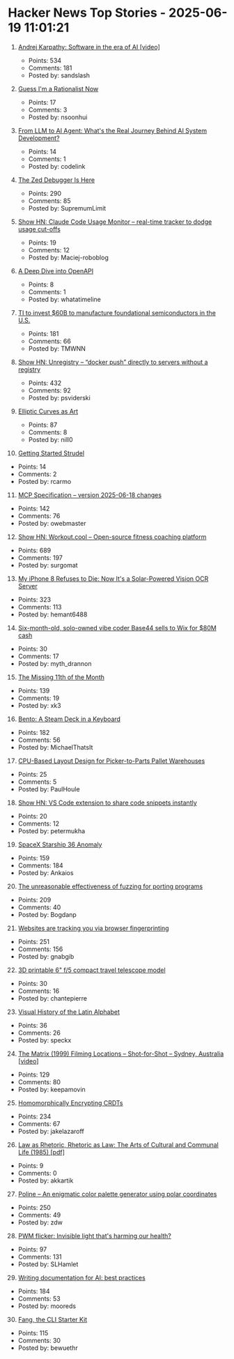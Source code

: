 # Hacker News Top Stories - 2025-06-19 11:01:21

1. [Andrej Karpathy: Software in the era of AI [video]](https://www.youtube.com/watch?v=LCEmiRjPEtQ)
   - Points: 534
   - Comments: 181
   - Posted by: sandslash

2. [Guess I'm a Rationalist Now](https://scottaaronson.blog/?p=8908)
   - Points: 17
   - Comments: 3
   - Posted by: nsoonhui

3. [From LLM to AI Agent: What's the Real Journey Behind AI System Development?](https://www.codelink.io/blog/post/ai-system-development-llm-rag-ai-workflow-agent)
   - Points: 14
   - Comments: 1
   - Posted by: codelink

4. [The Zed Debugger Is Here](https://zed.dev/blog/debugger)
   - Points: 290
   - Comments: 85
   - Posted by: SupremumLimit

5. [Show HN: Claude Code Usage Monitor – real-time tracker to dodge usage cut-offs](https://github.com/Maciek-roboblog/Claude-Code-Usage-Monitor)
   - Points: 19
   - Comments: 12
   - Posted by: Maciej-roboblog

6. [A Deep Dive into OpenAPI](https://www.deployhq.com/blog/unlocking-seamless-development-and-collaboration-a-deep-dive-into-openapi)
   - Points: 8
   - Comments: 1
   - Posted by: whatatimeline

7. [TI to invest $60B to manufacture foundational semiconductors in the U.S.](https://www.ti.com/about-ti/newsroom/news-releases/2025/texas-instruments-plans-to-invest-more-than--60-billion-to-manufacture-billions-of-foundational-semiconductors-in-the-us.html)
   - Points: 181
   - Comments: 66
   - Posted by: TMWNN

8. [Show HN: Unregistry – “docker push” directly to servers without a registry](https://github.com/psviderski/unregistry)
   - Points: 432
   - Comments: 92
   - Posted by: psviderski

9. [Elliptic Curves as Art](https://elliptic-curves.art/)
   - Points: 87
   - Comments: 8
   - Posted by: nill0

10. [Getting Started Strudel](https://strudel.cc/workshop/getting-started/)
   - Points: 14
   - Comments: 2
   - Posted by: rcarmo

11. [MCP Specification – version 2025-06-18 changes](https://modelcontextprotocol.io/specification/2025-06-18/changelog)
   - Points: 142
   - Comments: 76
   - Posted by: owebmaster

12. [Show HN: Workout.cool – Open-source fitness coaching platform](https://github.com/Snouzy/workout-cool)
   - Points: 689
   - Comments: 197
   - Posted by: surgomat

13. [My iPhone 8 Refuses to Die: Now It's a Solar-Powered Vision OCR Server](https://terminalbytes.com/iphone-8-solar-powered-vision-ocr-server/)
   - Points: 323
   - Comments: 113
   - Posted by: hemant6488

14. [Six-month-old, solo-owned vibe coder Base44 sells to Wix for $80M cash](https://techcrunch.com/2025/06/18/6-month-old-solo-owned-vibe-coder-base44-sells-to-wix-for-80m-cash/)
   - Points: 30
   - Comments: 17
   - Posted by: myth_drannon

15. [The Missing 11th of the Month](https://drhagen.com/blog/the-missing-11th-of-the-month/)
   - Points: 139
   - Comments: 19
   - Posted by: xk3

16. [Bento: A Steam Deck in a Keyboard](https://github.com/lunchbox-computer/bento)
   - Points: 182
   - Comments: 56
   - Posted by: MichaelThatsIt

17. [CPU-Based Layout Design for Picker-to-Parts Pallet Warehouses](https://arxiv.org/abs/2506.04266)
   - Points: 25
   - Comments: 5
   - Posted by: PaulHoule

18. [Show HN: VS Code extension to share code snippets instantly](https://snippetshare.dev)
   - Points: 20
   - Comments: 12
   - Posted by: petermukha

19. [SpaceX Starship 36 Anomaly](https://twitter.com/NASASpaceflight/status/1935548909805601020)
   - Points: 159
   - Comments: 184
   - Posted by: Ankaios

20. [The unreasonable effectiveness of fuzzing for porting programs](https://rjp.io/blog/2025-06-17-unreasonable-effectiveness-of-fuzzing)
   - Points: 209
   - Comments: 40
   - Posted by: Bogdanp

21. [Websites are tracking you via browser fingerprinting](https://engineering.tamu.edu/news/2025/06/websites-are-tracking-you-via-browser-fingerprinting.html)
   - Points: 251
   - Comments: 156
   - Posted by: gnabgib

22. [3D printable 6" f/5 compact travel telescope model](https://www.printables.com/model/1325533-smallest-telescope-kit-for-150750)
   - Points: 30
   - Comments: 16
   - Posted by: chantepierre

23. [Visual History of the Latin Alphabet](https://uclab.fh-potsdam.de/arete/en)
   - Points: 36
   - Comments: 26
   - Posted by: speckx

24. [The Matrix (1999) Filming Locations – Shot-for-Shot – Sydney, Australia [video]](https://www.youtube.com/watch?v=UVf7rMqnwI0)
   - Points: 129
   - Comments: 80
   - Posted by: keepamovin

25. [Homomorphically Encrypting CRDTs](https://jakelazaroff.com/words/homomorphically-encrypted-crdts/)
   - Points: 234
   - Comments: 67
   - Posted by: jakelazaroff

26. [Law as Rhetoric, Rhetoric as Law: The Arts of Cultural and Communal Life (1985) [pdf]](https://www.lwionline.org/sites/default/files/2016-09/v5%20White.pdf)
   - Points: 9
   - Comments: 0
   - Posted by: akkartik

27. [Poline – An enigmatic color palette generator using polar coordinates](https://meodai.github.io/poline/)
   - Points: 250
   - Comments: 49
   - Posted by: zdw

28. [PWM flicker: Invisible light that's harming our health?](https://caseorganic.medium.com/the-invisible-light-thats-harming-our-health-and-how-we-can-light-things-better-d3916de90521)
   - Points: 97
   - Comments: 131
   - Posted by: SLHamlet

29. [Writing documentation for AI: best practices](https://docs.kapa.ai/improving/writing-best-practices)
   - Points: 184
   - Comments: 53
   - Posted by: mooreds

30. [Fang, the CLI Starter Kit](https://github.com/charmbracelet/fang)
   - Points: 115
   - Comments: 30
   - Posted by: bewuethr

